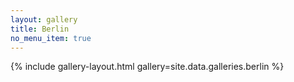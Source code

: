 ```yaml
---
layout: gallery
title: Berlin
no_menu_item: true
---
```


{% include gallery-layout.html gallery=site.data.galleries.berlin %}
